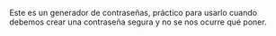 Este es un generador de contraseñas, práctico para usarlo cuando debemos crear una contraseña segura y no se nos ocurre qué poner.
